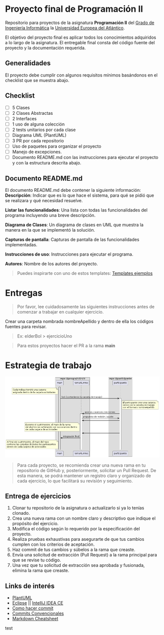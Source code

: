 # Proyecto final de Programación II
Repositorio para proyectos de la asignatura **Programación II** del [Grado de Ingeniería Informática](https://www.uneatlantico.es/escuela-politecnica-superior/estudios-grado-oficial-en-ingenieria-informatica) la [Universidad Europea del Atlántico](https://www.uneatlantico.es).

El objetivo del proyecto final es aplicar todos los conocimientos adquiridos a lo largo de la asignatura. El entregable final
consta del código fuente del proyecto y la documentación requerida.

## Generalidades
El proyecto debe cumplir con algunos requisitos mínimos basándonos en el checklist que se muestra abajo.

## Checklist
* [ ] 5 Clases
* [ ] 2 Clases Abstractas
* [ ] 2 Interfaces
* [ ] 1 uso de alguna colección
* [ ] 2 tests unitarios por cada clase
* [ ] Diagrama UML (PlantUML)
* [ ] 3 PR por cada repositorio
* [ ] Uso de paquetes para organizar el proyecto
* [ ] Manejo de excepciones.
* [ ] Documento README.md con las instrucciones para ejecutar el proyecto y con la estructura descrita abajo.

## Documento README.md
El documento README.md debe contener la siguiente información:
**Descripción**: Indicar que es lo que hace el sistema, para qué se pidió que se realizara y qué necesidad resuelve.

**Listar las funcionalidades**: Una lista con todas las funcionalidades del programa incluyendo una breve descripción.

**Diagrama de Clases**: Un diagrama de clases en UML que muestra la manera en la que se implementó la solución.

**Capturas de pantalla**: Capturas de pantalla de las funcionalidades implementadas.

**Instrucciones de uso**: Instrucciones para ejecutar el programa.

**Autores**: Nombre de los autores del proyecto.

> Puedes inspirarte con uno de estos templates: [Templates ejemplos](https://github.com/durgeshsamariya/awesome-github-profile-readme-templates/tree/master/templates)

# Entregas

> Por favor, lee cuidadosamente las siguientes instrucciones antes de comenzar a trabajar en cualquier ejercicio.

Crear una carpeta nombrada nombreApellido y dentro de ella los códigos fuentes para revisar.

> Ex: elderBol > ejercicioUno


> Para estos proyectos hacer el PR a la rama **main**


# Estrategia de trabajo
[![](docs/assets/strategy.png)](docs/strategy.puml)

> Para cada proyecto, se recomienda crear una nueva rama en tu repositorio de GitHub y, posteriormente,
solicitar un Pull Request. De esta manera, se podrá mantener un registro claro y organizado de cada ejercicio, lo que facilitará su revisión y seguimiento.


## Entrega de ejercicios
1. Clonar tu repositorio de la asignatura o actualizarlo si ya lo tenías clonado.
2. Crea una nueva rama con un nombre claro y descriptivo que indique el propósito del ejercicio.
3. Modifica el código según lo requerido por la especificación del proyecto.
4. Realiza pruebas exhaustivas para asegurarte de que tus cambios cumplen con los criterios de aceptación.
5. Haz commit de tus cambios y súbelos a la rama que creaste.
6. Envía una solicitud de extracción (Pull Request) a la rama principal para que se revise tu código.
7. Una vez que tu solicitud de extracción sea aprobada y fusionada, elimina la rama que creaste.


## Links de interés
* [PlantUML](https://plantuml.ctdesarrollo-sdr.org)
* [Eclipse](https://www.eclipse.org/downloads/) || [IntelliJ IDEA CE](https://www.jetbrains.com/es-es/idea/)
* [Como hacer commit](https://github.com/eabol/progra2-22-23/blob/main/docs/commits.md)
* [Commits Convencionales](https://www.conventionalcommits.org/en/v1.0.0/)
* [Markdown Cheatsheet](https://github.com/adam-p/markdown-here/wiki/Markdown-Cheatsheet)

test